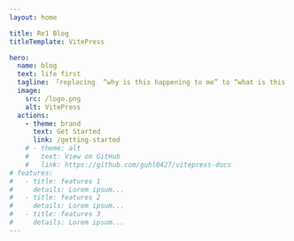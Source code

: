 ```yaml
---
layout: home

title: Re1 Blog
titleTemplate: VitePress

hero:
  name: blog
  text: life first
  tagline: 「replacing  “why is this happening to me” to “what is this trying to teach me” and everything around me changed」
  image:
    src: /logo.png
    alt: VitePress
  actions:
    - theme: brand
      text: Get Started
      link: /getting-started
    # - theme: alt
    #   text: View on GitHub
    #   link: https://github.com/guhl0427/vitepress-docs
# features:
#   - title: features 1
#     details: Lorem ipsum...
#   - title: features 2
#     details: Lorem ipsum...
#   - title: features 3
#     details: Lorem ipsum...
---
```

